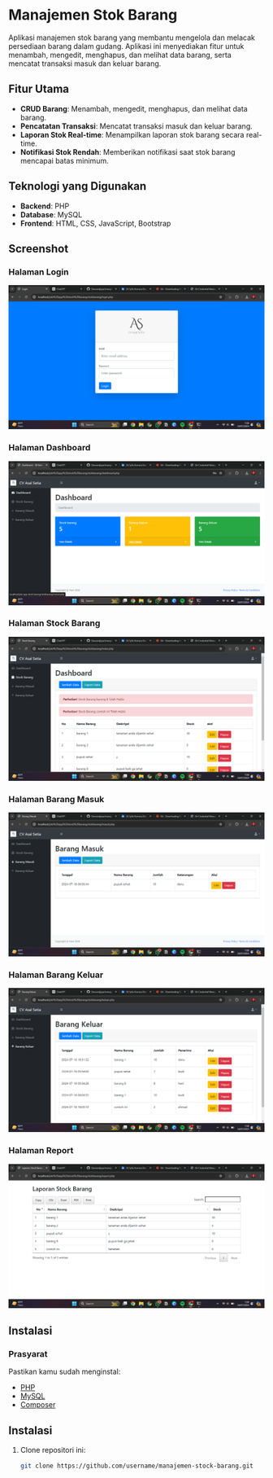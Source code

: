 # Manajemen Stok Barang

Aplikasi manajemen stok barang yang membantu mengelola dan melacak persediaan barang dalam gudang. Aplikasi ini menyediakan fitur untuk menambah, mengedit, menghapus, dan melihat data barang, serta mencatat transaksi masuk dan keluar barang.

## Fitur Utama
- **CRUD Barang**: Menambah, mengedit, menghapus, dan melihat data barang.
- **Pencatatan Transaksi**: Mencatat transaksi masuk dan keluar barang.
- **Laporan Stok Real-time**: Menampilkan laporan stok barang secara real-time.
- **Notifikasi Stok Rendah**: Memberikan notifikasi saat stok barang mencapai batas minimum.

## Teknologi yang Digunakan
- **Backend**: PHP
- **Database**: MySQL
- **Frontend**: HTML, CSS, JavaScript, Bootstrap

## Screenshot

### Halaman Login
![Halaman Login](screenshots/login.png)

### Halaman Dashboard
![Halaman Dashboard](screenshots/dashboard.png)

### Halaman Stock Barang
![Halaman Stock Barang](screenshots/stock.png)

### Halaman Barang Masuk
![Halaman Barang Masuk](screenshots/masuk.png)

### Halaman Barang Keluar
![Halaman Barang Keluar](screenshots/keluar.png)

### Halaman Report
![Halaman Report](screenshots/report.png)

## Instalasi

### Prasyarat
Pastikan kamu sudah menginstal:
- [PHP](https://www.php.net/downloads)
- [MySQL](https://www.mysql.com/downloads/)
- [Composer](https://getcomposer.org/download/)
  
## Instalasi

1. Clone repositori ini:
   ```sh
   git clone https://github.com/username/manajemen-stock-barang.git
